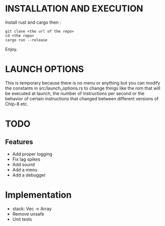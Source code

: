 # INSTALLATION AND EXECUTION

Install rust and cargo then :

```
git clone <the url of the repo>
cd <the repo>
cargo run --release
```

Enjoy.

# LAUNCH OPTIONS

This is temporary because there is no menu or anything but you can modify the constants in src/launch_options.rs to change things like the rom that will be executed at launch, the number of instructions per second or the behavior of certain instructions that changed between different versions of Chip-8 etc.

# TODO

## Features
- Add proper logging
- Fix lag spikes
- Add sound
- Add a menu
- Add a debugger

# Implementation
- stack: Vec -> Array
- Remove unsafe
- Unit tests
